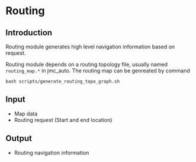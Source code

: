 # Routing

## Introduction
  Routing module generates high level navigation information based on request.

  Routing module depends on a routing topology file, usually named `routing_map.*` in jmc_auto.
  The routing map can be genreated by command
  ```
  bash scripts/generate_routing_topo_graph.sh
  ```
## Input
  * Map data
  * Routing request (Start and end location)

## Output
  * Routing navigation information

